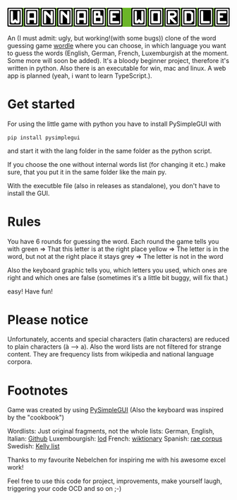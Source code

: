 ![logo](logo.png)

An (I must admit: ugly, but working!(with some bugs)) clone of the word guessing game [wordle](https://www.powerlanguage.co.uk/wordle/) where you can choose, in which language you want to guess the words (English, German, French, Luxemburgish at the moment. Some more will soon be added). It's a bloody beginner project, therefore it's written in python. Also there is an executable for win, mac and linux. A web app is planned (yeah, i want to learn TypeScript.).

# Get started

For using the little game with python you have to install PySimpleGUI with
```
pip install pysimplegui
```
and start it with the lang folder in the same folder as the python script.

If you choose the one without internal words list (for changing it etc.) make sure, that you put it in the same folder like the main py.

With the executble file (also in releases as standalone), you don't have to install the GUI.

# Rules

You have 6 rounds for guessing the word. Each round the game tells you with
green => That this letter is at the right place
yellow => The letter is in the word, but not at the right place
it stays grey => The letter is not in the word

Also the keyboard graphic tells you, which letters you used, which ones are right and which ones are false (sometimes it's a little bit buggy, will fix that.)

easy! Have fun!

# Please notice
Unfortunately, accents and special characters (latin characters) are reduced to plain characters (à --> a).
Also the word lists are not filtered for strange content. They are frequency lists from wikipedia and national language corpora.

# Footnotes

Game was created by using [PySimpleGUI](https://github.com/PySimpleGUI/PySimpleGUI) (Also the keyboard was inspired by the "cookbook")

Wordlists: 
Just original fragments, not the whole lists:
German, English, Italian: [Github](https://github.com/hermitdave/FrequencyWords)
Luxembourgish: [lod](https://data.public.lu/en/datasets/letzebuerger-online-dictionnaire-raw-data/)
French: [wiktionary](https://en.wiktionary.org/wiki/Wiktionary:French_frequency_lists/1-2000)
Spanish: [rae corpus](http://corpus.rae.es/frec/10000_formas.TXT)
Swedish: [Kelly list](https://spraakbanken.gu.se/en/resources/kelly)

Thanks to my favourite Nebelchen for inspiring me with his awesome excel work! 

Feel free to use this code for project, improvements, make yourself laugh, triggering your code OCD and so on ;-)
